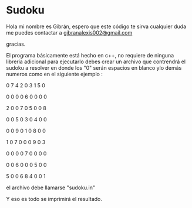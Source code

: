 # Sudoku

Hola mi nombre es Gibrán, espero que este código te sirva cualquier duda me puedes contactar a gibranalexis002@gmail.com

gracias.


El programa básicamente está hecho en c++, no requiere de ninguna libreria adicional para ejecutarlo debes crear un archivo que contrendrá el sudoku a resolver en donde los "0" serán espacios en blanco ylo demás numeros como en el siguiente ejemplo :


0 7 4 2 0 3 1 5 0

0 0 0 0 6 0 0 0 0

2 0 0 7 0 5 0 0 8

0 0 5 0 3 0 4 0 0

0 0 9 0 1 0 8 0 0

1 0 7 0 0 0 9 0 3

0 0 0 0 7 0 0 0 0

0 0 6 0 0 0 5 0 0

5 0 0 6 8 4 0 0 1

el archivo debe llamarse "sudoku.in"

Y eso es todo se imprimirá el resultado.
